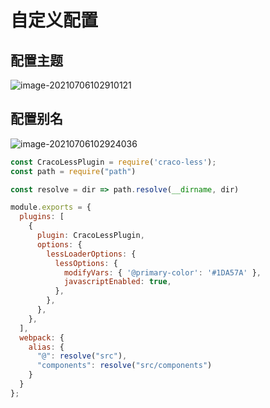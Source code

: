# 自定义配置

## 配置主题

![image-20210706102910121](https://blog.bsat1314.cn//file/img/image-20210706102910121.png)

## 配置别名

![image-20210706102924036](https://blog.bsat1314.cn//file/img/image-20210706102924036.png)

```js
const CracoLessPlugin = require('craco-less');
const path = require("path")

const resolve = dir => path.resolve(__dirname, dir)

module.exports = {
  plugins: [
    {
      plugin: CracoLessPlugin,
      options: {
        lessLoaderOptions: {
          lessOptions: {
            modifyVars: { '@primary-color': '#1DA57A' },
            javascriptEnabled: true,
          },
        },
      },
    },
  ],
  webpack: {
    alias: {
      "@": resolve("src"),
      "components": resolve("src/components")
    }
  }
};

```

